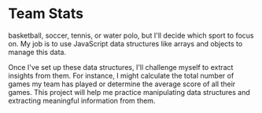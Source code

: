 # Team Stats

basketball, soccer, tennis, or water polo, but I'll decide which sport to focus on. My job is to use JavaScript data structures like arrays and objects to manage this data.

Once I've set up these data structures, I'll challenge myself to extract insights from them. For instance, I might calculate the total number of games my team has played or determine the average score of all their games. This project will help me practice manipulating data structures and extracting meaningful information from them.






